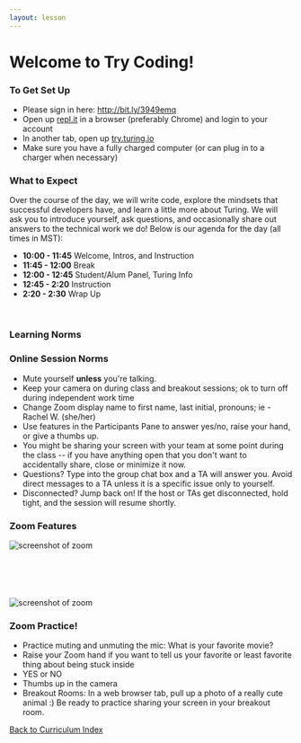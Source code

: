 ```yaml
---
layout: lesson
---
```


# Welcome to Try Coding!

### To Get Set Up

- Please sign in here: <a target="blank" href="http://bit.ly/3949emq"> http://bit.ly/3949emq</a>
- Open up <a target="blank" href="https://repl.it/~">repl.it</a> in a browser (preferably Chrome) and login to your account
- In another tab, open up <a target="blank" href="https://try.turing.io/backend-online">try.turing.io</a>
- Make sure you have a fully charged computer (or can plug in to a charger when necessary)

### What to Expect

Over the course of the day, we will write code, explore the mindsets that successful developers have, and learn a little more about Turing.  We will ask you to introduce yourself, ask questions, and occasionally share out answers to the technical work we do! Below is our agenda for the day (all times in MST):

- **10:00 - 11:45** Welcome, Intros, and Instruction
- **11:45 - 12:00** Break
- **12:00 - 12:45** Student/Alum Panel, Turing Info
- **12:45 - 2:20**  Instruction
- **2:20  - 2:30**  Wrap Up

<br>

### Learning Norms


### Online Session Norms

- Mute yourself **unless** you're talking.
- Keep your camera on during class and breakout sessions; ok to turn off during independent work time
- Change Zoom display name to first name, last initial, pronouns; ie - Rachel W. (she/her)
- Use features in the Participants Pane to answer yes/no, raise your hand, or give a thumbs up.
- You might be sharing your screen with your team at some point during the class -- if you have anything open that you don't want to accidentally share, close or minimize it now.
- Questions? Type into the group chat box and a TA will answer you. Avoid direct messages to a TA unless it is a specific issue only to yourself.
- Disconnected? Jump back on! If the host or TAs get disconnected, hold tight, and the session will resume shortly.

### Zoom Features

<img src="{{ site.url }}/assets/images/zoom-markedup.png" alt="screenshot of zoom">
<br>
<br>
<br>
<br>
<br>
<br>
<img src="{{ site.url }}/assets/images/zoom-faces.png" alt="screenshot of zoom">

### Zoom Practice!

- Practice muting and unmuting the mic: What is your favorite movie?
- Raise your Zoom hand if you want to tell us your favorite or least favorite thing about being stuck inside
- YES or NO
- Thumbs up in the camera
- Breakout Rooms: In a web browser tab, pull up a photo of a really cute animal :) Be ready to practice sharing your screen in your breakout room.

<a href="../">Back to Curriculum Index</a>
